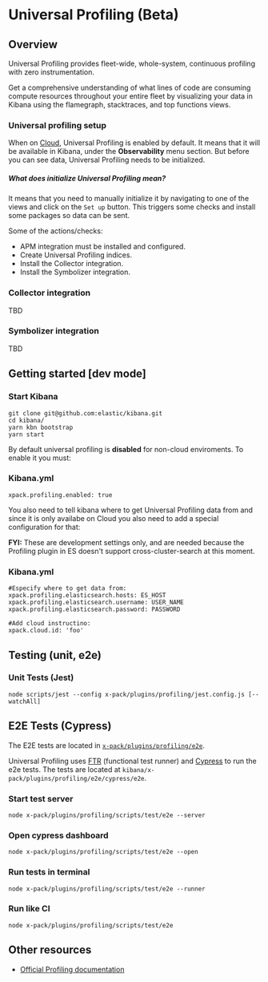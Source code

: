 # Universal Profiling (Beta)

## Overview
Universal Profiling provides fleet-wide, whole-system, continuous profiling with zero instrumentation.

Get a comprehensive understanding of what lines of code are consuming compute resources throughout your entire fleet by visualizing your data in Kibana using the flamegraph, stacktraces, and top functions views.

### Universal profiling setup
When on [Cloud](https://www.elastic.co/cloud/), Universal Profiling is enabled by default. It means that it will be available in Kibana, under the **Observability** menu section. But before you can see data, Universal Profiling needs to be initialized. 

##### **What does initialize Universal Profiling mean?**
It means that you need to manually initialize it by navigating to one of the views and click on the `Set up` button. This triggers some checks and install some packages so data can be sent.

Some of the actions/checks:
- APM integration must be installed and configured.
- Create Universal Profiling indices.
- Install the Collector integration.
- Install the Symbolizer integration.

### Collector integration
TBD

### Symbolizer integration
TBD


## Getting started [dev mode]
### Start Kibana

```
git clone git@github.com:elastic/kibana.git
cd kibana/
yarn kbn bootstrap
yarn start
```

By default universal profiling is **disabled** for non-cloud enviroments. To enable it you must:

### Kibana.yml
```
xpack.profiling.enabled: true
```
You also need to tell kibana where to get Universal Profiling data from and since it is only availabe on Cloud you also need to add a special configuration for that:

**FYI:** These are development settings only, and are needed because the Profiling plugin in ES doesn't support cross-cluster-search at this moment.

### Kibana.yml
```
#Especify where to get data from:
xpack.profiling.elasticsearch.hosts: ES_HOST
xpack.profiling.elasticsearch.username: USER_NAME
xpack.profiling.elasticsearch.password: PASSWORD

#Add cloud instructino:
xpack.cloud.id: 'foo'
```

## Testing (unit, e2e)
### Unit Tests (Jest)

```
node scripts/jest --config x-pack/plugins/profiling/jest.config.js [--watchAll]
```

## E2E Tests (Cypress)
The E2E tests are located in [`x-pack/plugins/profiling/e2e`](./e2e).

Universal Profiling uses [FTR](../../../packages/kbn-test/README.mdx) (functional test runner) and [Cypress](https://www.cypress.io/) to run the e2e tests. The tests are located at `kibana/x-pack/plugins/profiling/e2e/cypress/e2e`.

### Start test server

```
node x-pack/plugins/profiling/scripts/test/e2e --server
```

### Open cypress dashboard

```
node x-pack/plugins/profiling/scripts/test/e2e --open
```

### Run tests in terminal

```
node x-pack/plugins/profiling/scripts/test/e2e --runner
```

### Run like CI

```
node x-pack/plugins/profiling/scripts/test/e2e
```

## Other resources
- [Official Profiling documentation](https://www.elastic.co/observability/universal-profiling)